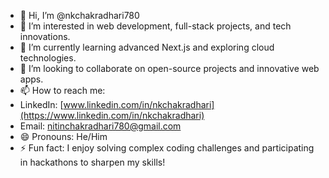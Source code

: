 - 👋 Hi, I’m @nkchakradhari780
- 👀 I’m interested in web development, full-stack projects, and tech innovations.
- 🌱 I’m currently learning advanced Next.js and exploring cloud technologies.
- 💞️ I’m looking to collaborate on open-source projects and innovative web apps.
- 📫 How to reach me:
-   LinkedIn: [www.linkedin.com/in/nkchakradhari](https://www.linkedin.com/in/nkchakradhari)
-   Email: nitinchakradhari780@gmail.com
- 😄 Pronouns: He/Him
- ⚡ Fun fact: I enjoy solving complex coding challenges and participating in hackathons to sharpen my skills!


<!---
nkchakradhari780/nkchakradhari780 is a ✨ special ✨ repository because its `README.md` (this file) appears on your GitHub profile.
You can click the Preview link to take a look at your changes.
--->
